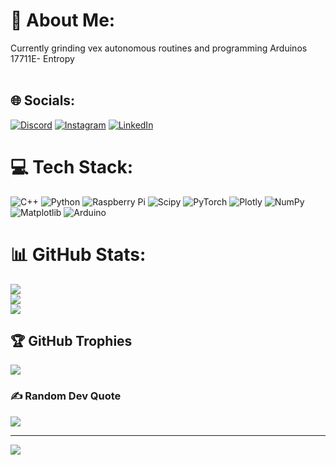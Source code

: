 # 💫 About Me:
Currently grinding vex autonomous routines and programming Arduinos<br>17711E- Entropy<br><br>


## 🌐 Socials:
[![Discord](https://img.shields.io/badge/Discord-%237289DA.svg?logo=discord&logoColor=white)](https://discord.gg/raylee07) [![Instagram](https://img.shields.io/badge/Instagram-%23E4405F.svg?logo=Instagram&logoColor=white)](https://instagram.com/Ray_Lee_0) [![LinkedIn](https://img.shields.io/badge/LinkedIn-%230077B5.svg?logo=linkedin&logoColor=white)](https://linkedin.com/in/ray-l-148554281) 

# 💻 Tech Stack:
![C++](https://img.shields.io/badge/c++-%2300599C.svg?style=flat&logo=c%2B%2B&logoColor=white) ![Python](https://img.shields.io/badge/python-3670A0?style=flat&logo=python&logoColor=ffdd54) ![Raspberry Pi](https://img.shields.io/badge/-RaspberryPi-C51A4A?style=flat&logo=Raspberry-Pi) ![Scipy](https://img.shields.io/badge/SciPy-%230C55A5.svg?style=flat&logo=scipy&logoColor=%white) ![PyTorch](https://img.shields.io/badge/PyTorch-%23EE4C2C.svg?style=flat&logo=PyTorch&logoColor=white) ![Plotly](https://img.shields.io/badge/Plotly-%233F4F75.svg?style=flat&logo=plotly&logoColor=white) ![NumPy](https://img.shields.io/badge/numpy-%23013243.svg?style=flat&logo=numpy&logoColor=white) ![Matplotlib](https://img.shields.io/badge/Matplotlib-%23ffffff.svg?style=flat&logo=Matplotlib&logoColor=black) ![Arduino](https://img.shields.io/badge/-Arduino-00979D?style=flat&logo=Arduino&logoColor=white)
# 📊 GitHub Stats:
![](https://github-readme-stats.vercel.app/api?username=matthaywardwebdesign&theme=github_dark&hide_border=false&include_all_commits=false&count_private=false)<br/>
![](https://github-readme-streak-stats.herokuapp.com/?user=matthaywardwebdesign&theme=github_dark&hide_border=false)<br/>
![](https://github-readme-stats.vercel.app/api/top-langs/?username=matthaywardwebdesign&theme=github_dark&hide_border=false&include_all_commits=false&count_private=false&layout=compact)

## 🏆 GitHub Trophies
![]([https://github-profile-trophy.vercel.app/?username=LEER-hub&theme=default&no-frame=false&no-bg=true&margin-w=4](https://github-profile-trophy.vercel.app/?username=matthaywardwebdesign&theme=default&no-frame=false&no-bg=true&margin-w=4))

### ✍️ Random Dev Quote
![](https://quotes-github-readme.vercel.app/api?type=horizontal&theme=merko)

---
[![](https://visitcount.itsvg.in/api?id=LEER-hub&icon=2&color=0)](https://visitcount.itsvg.in)

<!-- Proudly created with GPRM ( https://gprm.itsvg.in ) -->

